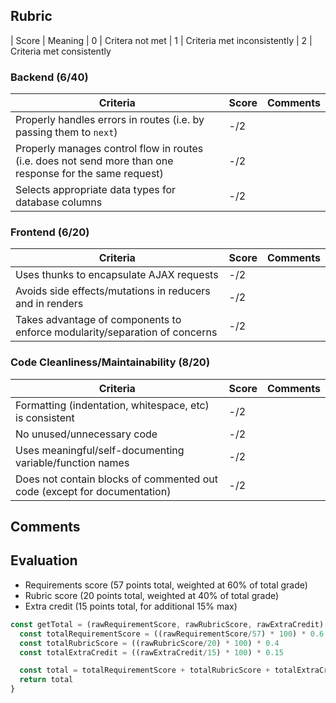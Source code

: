 ## Rubric

| Score | Meaning
| 0 | Critera not met
| 1 | Criteria met inconsistently
| 2 | Criteria met consistently

### Backend (6/40)

| Criteria | Score | Comments |
| ------------- |-------------| -----|
| Properly handles errors in routes (i.e. by passing them to `next`) | -/2 | |
| Properly manages control flow in routes (i.e. does not send more than one response for the same request) | -/2 | |
| Selects appropriate data types for database columns | -/2 | |

### Frontend (6/20)

| Criteria | Score | Comments |
| ------------- |-------------| -----|
| Uses thunks to encapsulate AJAX requests | -/2 | |
| Avoids side effects/mutations in reducers and in renders | -/2 | |
| Takes advantage of components to enforce modularity/separation of concerns | -/2 | |

### Code Cleanliness/Maintainability (8/20)

| Criteria | Score | Comments |
| ------------- |-------------| -----|
| Formatting (indentation, whitespace, etc) is consistent | -/2 | |
| No unused/unnecessary code | -/2 | |
| Uses meaningful/self-documenting variable/function names | -/2 | |
| Does not contain blocks of commented out code (except for documentation) | -/2 | |

## Comments

## Evaluation

- Requirements score (57 points total, weighted at 60% of total grade)
- Rubric score (20 points total, weighted at 40% of total grade)
- Extra credit (15 points total, for additional 15% max)

```javascript
const getTotal = (rawRequirementScore, rawRubricScore, rawExtraCredit) => {
  const totalRequirementScore = ((rawRequirementScore/57) * 100) * 0.6
  const totalRubricScore = ((rawRubricScore/20) * 100) * 0.4
  const totalExtraCredit = ((rawExtraCredit/15) * 100) * 0.15

  const total = totalRequirementScore + totalRubricScore + totalExtraCredit
  return total
}
```
